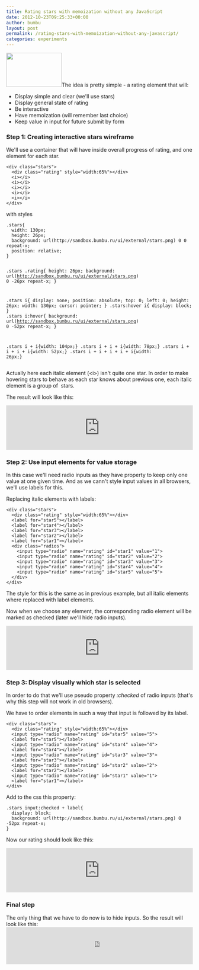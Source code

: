 ```yaml
---
title: Rating stars with memoization without any JavaScript
date: 2012-10-23T09:25:33+00:00
author: bumbu
layout: post
permalink: /rating-stars-with-memoization-without-any-javascript/
categories: experiments
---
```

<a href="{{site.root}}/assets/images/2012/10/rating_stars.png"><img class="alignright size-full wp-image-263" title="rating_stars" src="{{site.root}}/assets/images/2012/10/rating_stars.png" alt="" width="150" height="92" /></a>The idea is pretty simple - a rating element that will:
<ul>
  <li>Display simple and clear (we'll use stars)</li>
  <li>Display general state of rating</li>
  <li>Be interactive</li>
  <li>Have memoization (will remember last choice)</li>
  <li>Keep value in input for future submit by form</li>
</ul>
<h3>Step 1: Creating interactive stars wireframe</h3>
We'll use a container that will have inside overall progress of rating, and one element for each star.
<pre class="language-html line-numbers"><code>&lt;div class="stars"&gt;
  &lt;div class="rating" style="width:65%"&gt;&lt;/div&gt;
  &lt;i&gt;&lt;/i&gt;
  &lt;i&gt;&lt;/i&gt;
  &lt;i&gt;&lt;/i&gt;
  &lt;i&gt;&lt;/i&gt;
  &lt;i&gt;&lt;/i&gt;
&lt;/div&gt;</code></pre>
with styles
<pre class="language-css line-numbers"><code>.stars{
  width: 130px;
  height: 26px;
  background: url(http://sandbox.bumbu.ru/ui/external/stars.png) 0 0 repeat-x;
  position: relative;
}

.stars .rating{
  height: 26px;
  background: url(http://sandbox.bumbu.ru/ui/external/stars.png) 0 -26px repeat-x;
}

.stars i{
  display: none;
  position: absolute;
  top: 0;
  left: 0;
  height: 26px;
  width: 130px;
  cursor: pointer;
}
.stars:hover i{
  display: block;
}
.stars i:hover{
  background: url(http://sandbox.bumbu.ru/ui/external/stars.png) 0 -52px repeat-x;
}

.stars i + i{width: 104px;}
.stars i + i + i{width: 78px;}
.stars i + i + i + i{width: 52px;}
.stars i + i + i + i + i{width: 26px;}</code></pre>
Actually here each italic element (&lt;i&gt;) isn't quite one star. In order to make hovering stars to behave as each star knows about previous one, each italic element is a group of  stars.

The result will look like this:

<iframe style="width: 100%; height: 120px;" src="http://jsfiddle.net/bumbu/rXWpy/1/embedded/result/" width="320" height="240" frameborder="0"></iframe>
<h3>Step 2: Use input elements for value storage</h3>
In this case we'll need radio inputs as they have property to keep only one value at one given time. And as we cann't style input values in all browsers, we'll use labels for this.

Replacing italic elements with labels:
<pre class="language-html line-numbers"><code>&lt;div class="stars"&gt;
  &lt;div class="rating" style="width:65%"&gt;&lt;/div&gt;
  &lt;label for="star5"&gt;&lt;/label&gt;
  &lt;label for="star4"&gt;&lt;/label&gt;
  &lt;label for="star3"&gt;&lt;/label&gt;
  &lt;label for="star2"&gt;&lt;/label&gt;
  &lt;label for="star1"&gt;&lt;/label&gt;
  &lt;div class="radios"&gt;
    &lt;input type="radio" name="rating" id="star1" value="1"&gt;
    &lt;input type="radio" name="rating" id="star2" value="2"&gt;
    &lt;input type="radio" name="rating" id="star3" value="3"&gt;
    &lt;input type="radio" name="rating" id="star4" value="4"&gt;
    &lt;input type="radio" name="rating" id="star5" value="5"&gt;
  &lt;/div&gt;
&lt;/div&gt;</code></pre>
The style for this is the same as in previous example, but all italic elements where replaced with label elements.

Now when we choose any element, the corresponding radio element will be marked as checked (later we'll hide radio inputs).

<iframe style="width: 100%; height: 120px;" src="http://jsfiddle.net/bumbu/rXWpy/2/embedded/result/" width="320" height="240" frameborder="0"></iframe>
<h3>Step 3: Display visually which star is selected</h3>
In order to do that we'll use pseudo property <em>:checked</em> of radio inputs (that's why this step will not work in old browsers).

We have to order elements in such a way that input is followed by its label.
<pre class="language-css line-numbers"><code>&lt;div class="stars"&gt;
  &lt;div class="rating" style="width:65%"&gt;&lt;/div&gt;
  &lt;input type="radio" name="rating" id="star5" value="5"&gt;
  &lt;label for="star5"&gt;&lt;/label&gt;
  &lt;input type="radio" name="rating" id="star4" value="4"&gt;
  &lt;label for="star4"&gt;&lt;/label&gt;
  &lt;input type="radio" name="rating" id="star3" value="3"&gt;
  &lt;label for="star3"&gt;&lt;/label&gt;
  &lt;input type="radio" name="rating" id="star2" value="2"&gt;
  &lt;label for="star2"&gt;&lt;/label&gt;
  &lt;input type="radio" name="rating" id="star1" value="1"&gt;
  &lt;label for="star1"&gt;&lt;/label&gt;
&lt;/div&gt;</code></pre>
Add to the css this property:
<pre class="language-css line-numbers"><code>.stars input:checked + label{
  display: block;
  background: url(http://sandbox.bumbu.ru/ui/external/stars.png) 0 -52px repeat-x;
}</code></pre>
Now our rating should look like this:
<iframe style="width: 100%; height: 120px;" src="http://jsfiddle.net/bumbu/rXWpy/3/embedded/result/" width="320" height="240" frameborder="0"></iframe>
<h3>Final step</h3>
The only thing that we have to do now is to hide inputs. So the result will look like this:
<iframe style="width: 100%; height: 100px;" src="http://jsfiddle.net/bumbu/rXWpy/5/embedded/result,html,css/" width="320" height="240" frameborder="0"></iframe>
